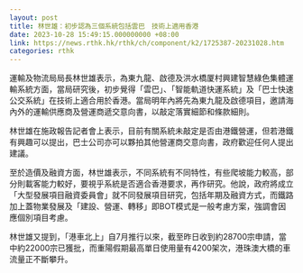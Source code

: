 ```yaml
---
layout: post
title: 林世雄：初步認為三個系統包括雲巴　技術上適用香港
date: 2023-10-28 15:49:15.000000000 +08:00
link: https://news.rthk.hk/rthk/ch/component/k2/1725387-20231028.htm
categories: rthk
---
```


運輸及物流局局長林世雄表示，為東九龍、啟德及洪水橋厦村興建智慧綠色集體運輸系統方面，當局研究後，初步覺得「雲巴」、「智能軌道快運系統」及「巴士快速公交系統」在技術上適合用於香港。當局明年內將先為東九龍及啟德項目，邀請海內外的運輸供應商及營運商遞交意向書，以敲定落實細節和條款細則。

林世雄在施政報告記者會上表示，目前有關系統未敲定是否由港鐵營運，但若港鐵有興趣可以提出，巴士公司亦可以夥拍其他營運商交意向書，政府歡迎任何人提出建議。

至於造價及融資方面，林世雄表示，不同系統有不同特性，有些爬坡能力較高，部分則載客能力較好，要視乎系統是否適合香港要求，再作研究。他說，政府將成立「大型發展項目融資委員會」就不同發展項目研究，包括年期及融資方式，而鐵路加上蓋物業發展及「建設、營運、轉移」即BOT模式是一般考慮方案，強調會因應個別項目考慮。

林世雄又提到，「港車北上」自7月推行以來，截至昨日收到約28700宗申請，當中約22000宗已獲批，而重陽假期最高單日使用量有4200架次，港珠澳大橋的車流量正不斷攀升。
